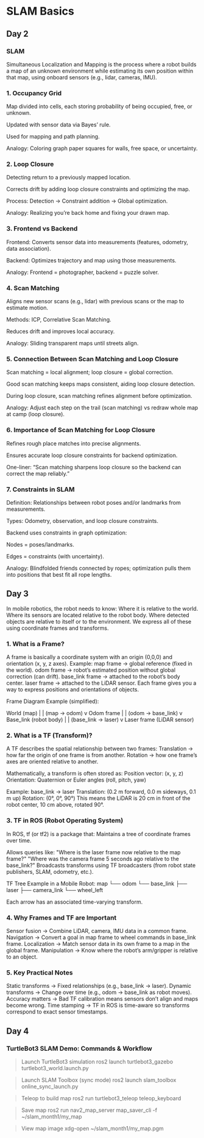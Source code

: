 # SLAM Basics
## Day 2
### SLAM
Simultaneous Localization and Mapping is the process where a robot builds a map of an unknown environment while estimating its own position within that map, using onboard sensors (e.g., lidar, cameras, IMU).

### 1. Occupancy Grid
Map divided into cells, each storing probability of being occupied, free, or unknown.

Updated with sensor data via Bayes’ rule.

Used for mapping and path planning.

Analogy: Coloring graph paper squares for walls, free space, or uncertainty.

### 2. Loop Closure
Detecting return to a previously mapped location.

Corrects drift by adding loop closure constraints and optimizing the map.

Process: Detection → Constraint addition → Global optimization.

Analogy: Realizing you’re back home and fixing your drawn map.

### 3. Frontend vs Backend
Frontend: Converts sensor data into measurements (features, odometry, data association).

Backend: Optimizes trajectory and map using those measurements.

Analogy: Frontend = photographer, backend = puzzle solver.

### 4. Scan Matching
Aligns new sensor scans (e.g., lidar) with previous scans or the map to estimate motion.

Methods: ICP, Correlative Scan Matching.

Reduces drift and improves local accuracy.

Analogy: Sliding transparent maps until streets align.

### 5. Connection Between Scan Matching and Loop Closure
Scan matching = local alignment; loop closure = global correction.

Good scan matching keeps maps consistent, aiding loop closure detection.

During loop closure, scan matching refines alignment before optimization.

Analogy: Adjust each step on the trail (scan matching) vs redraw whole map at camp (loop closure).

### 6. Importance of Scan Matching for Loop Closure
Refines rough place matches into precise alignments.

Ensures accurate loop closure constraints for backend optimization.

One-liner: “Scan matching sharpens loop closure so the backend can correct the map reliably.”

### 7. Constraints in SLAM
Definition: Relationships between robot poses and/or landmarks from measurements.

Types: Odometry, observation, and loop closure constraints.

Backend uses constraints in graph optimization:

Nodes = poses/landmarks.

Edges = constraints (with uncertainty).

Analogy: Blindfolded friends connected by ropes; optimization pulls them into positions that best fit all rope lengths.

## Day 3
In mobile robotics, the robot needs to know:
Where it is relative to the world.
Where its sensors are located relative to the robot body.
Where detected objects are relative to itself or to the environment.
We express all of these using coordinate frames and transforms.

### 1. What is a Frame?
A frame is basically a coordinate system with an origin (0,0,0) and orientation (x, y, z axes).
Example:
map frame → global reference (fixed in the world).
odom frame → robot’s estimated position without global correction (can drift).
base_link frame → attached to the robot’s body center.
laser frame → attached to the LiDAR sensor.
Each frame gives you a way to express positions and orientations of objects.

Frame Diagram Example (simplified):

World (map)
  |
  |  (map -> odom)
  v
Odom frame
  |
  |  (odom -> base_link)
  v
Base_link (robot body)
  |
  |  (base_link -> laser)
  v
Laser frame (LiDAR sensor)

### 2. What is a TF (Transform)?
A TF describes the spatial relationship between two frames:
Translation → how far the origin of one frame is from another.
Rotation → how one frame’s axes are oriented relative to another.

Mathematically, a transform is often stored as:
Position vector: (x, y, z)
Orientation: Quaternion or Euler angles (roll, pitch, yaw)

Example:
base_link → laser
Translation: (0.2 m forward, 0.0 m sideways, 0.1 m up)
Rotation: (0°, 0°, 90°)
This means the LiDAR is 20 cm in front of the robot center, 10 cm above, rotated 90°.

### 3. TF in ROS (Robot Operating System)
In ROS, tf (or tf2) is a package that:
Maintains a tree of coordinate frames over time.

Allows queries like:
"Where is the laser frame now relative to the map frame?"
"Where was the camera frame 5 seconds ago relative to the base_link?"
Broadcasts transforms using TF broadcasters (from robot state publishers, SLAM, odometry, etc.).

TF Tree Example in a Mobile Robot:
map
 └── odom
      └── base_link
           ├── laser
           ├── camera_link
           └── wheel_left

Each arrow has an associated time-varying transform.

### 4. Why Frames and TF are Important
Sensor fusion → Combine LiDAR, camera, IMU data in a common frame.
Navigation → Convert a goal in map frame to wheel commands in base_link frame.
Localization → Match sensor data in its own frame to a map in the global frame.
Manipulation → Know where the robot’s arm/gripper is relative to an object.

### 5. Key Practical Notes
Static transforms → Fixed relationships (e.g., base_link → laser).
Dynamic transforms → Change over time (e.g., odom → base_link as robot moves).
Accuracy matters → Bad TF calibration means sensors don’t align and maps become wrong.
Time stamping → TF in ROS is time-aware so transforms correspond to exact sensor timestamps.

## Day 4
### TurtleBot3 SLAM Demo: Commands & Workflow
> Launch TurtleBot3 simulation
ros2 launch turtlebot3_gazebo turtlebot3_world.launch.py

> Launch SLAM Toolbox (sync mode)
ros2 launch slam_toolbox online_sync_launch.py

> Teleop to build map
ros2 run turtlebot3_teleop teleop_keyboard

> Save map
ros2 run nav2_map_server map_saver_cli -f ~/slam_month1/my_map

> View map image
xdg-open ~/slam_month1/my_map.pgm
